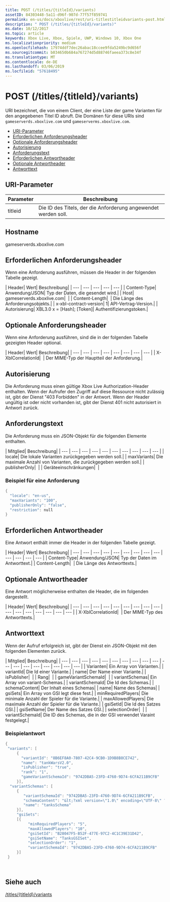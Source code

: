 ```yaml
---
title: POST (/titles/{titleId}/variants)
assetID: 84303448-5a11-d96f-907d-77f57f859741
permalink: en-us/docs/xboxlive/rest/uri-titlestitleidvariants-post.html
description: " POST (/titles/{titleId}/variants)"
ms.date: 10/12/2017
ms.topic: article
keywords: Xbox Live, Xbox, Spiele, UWP, Windows 10, Xbox One
ms.localizationpriority: medium
ms.openlocfilehash: 17974ddf7dec26abac18ccee9fda5249bc9d656f
ms.sourcegitcommit: b034650b684a767274d5d88746faeea373c8e34f
ms.translationtype: MT
ms.contentlocale: de-DE
ms.lasthandoff: 03/06/2019
ms.locfileid: "57618495"
---
```

# <a name="post-titlestitleidvariants"></a>POST (/titles/{titleId}/variants)
URI bezeichnet, die von einem Client, der eine Liste der game Varianten für den angegebenen Titel ID abruft. Die Domänen für diese URIs sind `gameserverds.xboxlive.com` und `gameserverms.xboxlive.com`.
 
  * [URI-Parameter](#ID4EZ)
  * [Erforderlichen Anforderungsheader](#ID4EIB)
  * [Optionale Anforderungsheader](#ID4EED)
  * [Autorisierung](#ID4E3D)
  * [Anforderungstext](#ID4EEE)
  * [Erforderlichen Antwortheader](#ID4ELF)
  * [Optionale Antwortheader](#ID4EMG)
  * [Antworttext](#ID4EEH)
 
<a id="ID4EZ"></a>

 
## <a name="uri-parameters"></a>URI-Parameter
 
| Parameter| Beschreibung| 
| --- | --- | 
| titleid| Die ID des Titels, der die Anforderung angewendet werden soll.| 
  
<a id="ID5EG"></a>

 
## <a name="host-name"></a>Hostname

gameserverds.xboxlive.com
 
<a id="ID4EIB"></a>

 
## <a name="required-request-headers"></a>Erforderlichen Anforderungsheader
 
Wenn eine Anforderung ausführen, müssen die Header in der folgenden Tabelle gezeigt.
 
| Header| Wert| Beschreibung| 
| --- | --- | --- | --- | --- | 
| Content-Type| Anwendung/JSON| Typ der Daten, die gesendet wird.| 
| Host| gameserverds.xboxlive.com|  | 
| Content-Length|  | Die Länge des Anforderungsobjekts.| 
| x-xbl-contract-version| 1| API-Vertrag-Version.| 
| Autorisierung| XBL3.0 x = [Hash]; [Token]| Authentifizierungstoken.| 
  
<a id="ID4EED"></a>

 
## <a name="optional-request-headers"></a>Optionale Anforderungsheader
 
Wenn eine Anforderung ausführen, sind die in der folgenden Tabelle gezeigten Header optional.
 
| Header| Wert| Beschreibung| 
| --- | --- | --- | --- | --- | --- | --- | --- | 
| X-XblCorrelationId|  | Der MIME-Typ der Hauptteil der Anforderung.| 
  
<a id="ID4E3D"></a>

 
## <a name="authorization"></a>Autorisierung

Die Anforderung muss einen gültige Xbox Live Authorization-Header enthalten. Wenn der Aufrufer den Zugriff auf diese Ressource nicht zulässig ist, gibt der Dienst "403 Forbidden" in der Antwort. Wenn der Header ungültig ist oder nicht vorhanden ist, gibt der Dienst 401 nicht autorisiert in Antwort zurück.
 
<a id="ID4EEE"></a>

 
## <a name="request-body"></a>Anforderungstext
 
Die Anforderung muss ein JSON-Objekt für die folgenden Elemente enthalten.
 
| Mitglied| Beschreibung| 
| --- | --- | --- | --- | --- | --- | --- | --- | --- | --- | 
| locale| Die lokale Varianten zurückgegeben werden soll.| 
| maxVariants| Die maximale Anzahl von Varianten, die zurückgegeben werden soll.| 
| publisherOnly|  | 
| Geräteeinschränkungen|  | 
 
<a id="ID4EDF"></a>

 
### <a name="sample-request"></a>Beispiel für eine Anforderung
 

```cpp
{
  "locale": "en-us",
  "maxVariants": "100",
  "publisherOnly": "false",
  "restriction": null
}

```

   
<a id="ID4ELF"></a>

 
## <a name="required-response-headers"></a>Erforderlichen Antwortheader
 
Eine Antwort enthält immer die Header in der folgenden Tabelle gezeigt.
 
| Header| Wert| Beschreibung| 
| --- | --- | --- | --- | --- | --- | --- | --- | --- | --- | --- | --- | --- | 
| Content-Type| Anwendung/JSON| Typ der Daten im Antworttext.| 
| Content-Length|  | Die Länge des Antworttexts.| 
  
<a id="ID4EMG"></a>

 
## <a name="optional-response-headers"></a>Optionale Antwortheader
 
Eine Antwort möglicherweise enthalten die Header, die im folgenden dargestellt.
 
| Header| Wert| Beschreibung| 
| --- | --- | --- | --- | --- | --- | --- | --- | --- | --- | --- | --- | --- | --- | --- | --- | 
| X-XblCorrelationId|  | Der MIME-Typ des Antworttexts.| 
  
<a id="ID4EEH"></a>

 
## <a name="response-body"></a>Antworttext
 
Wenn der Aufruf erfolgreich ist, gibt der Dienst ein JSON-Objekt mit den folgenden Elementen zurück.
 
| Mitglied| Beschreibung| 
| --- | --- | --- | --- | --- | --- | --- | --- | --- | --- | --- | --- | --- | --- | --- | --- | --- | --- | 
| Varianten| Ein Array von Varianten.| 
| variantId| Die Id einer Variante.| 
| name| Der Name einer Variante.| 
| isPublisher|  | 
| Rang|  | 
| gameVariantSchemaId|  | 
| variantSchemas| Ein Array von variant-Schemas.| 
| variantSchemaId| Die Id des Schemas.| 
| schemaContent| Der Inhalt eines Schemas| 
| name| Name des Schemas| 
| gsiSets| Ein Array von GSI legt diese fest.| 
| minRequiredPlayers| Die minimale Anzahl der Spieler für die Variante.| 
| maxAllowedPlayers| Die maximale Anzahl der Spieler für die Variante.| 
| gsiSetId| Die Id des Satzes GSI.| 
| gsiSetName| Der Name des Satzes GSI.| 
| selectionOrder|  | 
| variantSchemaId| Die ID des Schemas, die in der GSI verwendet Varaint festgelegt.| 
 
<a id="ID4EYBAC"></a>

 
### <a name="sample-response"></a>Beispielantwort
 

```cpp
{
 "variants": [
     { 
       "variantId": "8B6EF8A0-7807-42C4-9CB0-1D9B8B8CE742", 
       "name": "tankWarsV2.0",
       "isPublisher": "true",
       "rank": "1",
       "gameVariantSchemaId": "9742DBA5-23FD-4760-9D74-6CFA211B9CFB"
     }],
  "variantSchemas": [
     {
        "variantSchemaId": "9742DBA5-23FD-4760-9D74-6CFA211B9CFB",
        "schemaContent": "&lt;?xml version=\"1.0\" encoding=\"UTF-8\" ?>&lt;xs:schema xmlns:xs=\"http://www.w3.org/2001/XMLSchema\">&lt;xs:element name=\"root\">&lt;/xs:element>&lt;/xs:schema>"
        "name": "tanksSchema"
     }],
     "gsiSets":
     [{ 
          "minRequiredPlayers": "5", 
          "maxAllowedPlayers": "10", 
          "gsiSetId": "B28047F5-B52F-477E-97C2-4C1C39E31D42",
          "gsiSetName": "TanksGSISet",
          "selectionOrder": "1",
          "variantSchemaId": "9742DBA5-23FD-4760-9D74-6CFA211B9CFB"
     }]
 }

  

```

   
<a id="ID4ERCAC"></a>

 
## <a name="see-also"></a>Siehe auch
 [/titles/{titleId}/variants](uri-titlestitleidvariants.md)

  